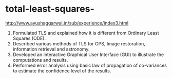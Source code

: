 # total-least-squares-
http://www.ayushaggarwal.in/sub/experience/index3.html

1) Formulated TLS and explained how it is different from Ordinary Least Squares (ODE).  
2) Described various methods of TLS for GPS, Image restoration, information retrieval and astronomy.  
3) Developed an interactive Graphical User Interface (GUI) to illustrate the computations and results.  
4) Performed error analysis using basic law of propagation of co-variances to estimate the confidence level of the results.
